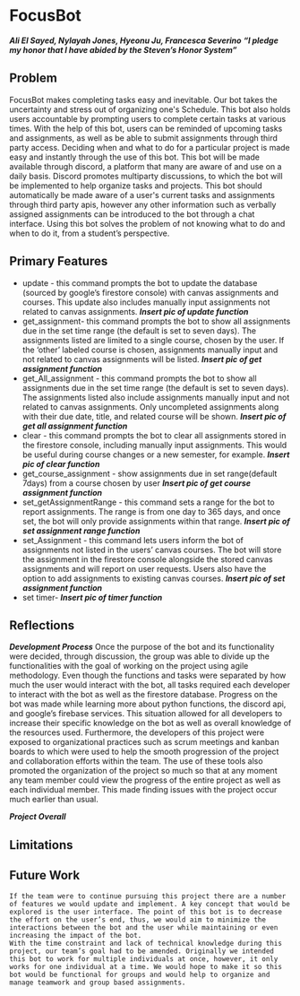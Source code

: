 # FocusBot
***Ali El Sayed, Nylayah Jones, Hyeonu Ju, Francesca Severino***
***“I pledge my honor that I have abided by the Steven’s Honor System”***
## Problem

FocusBot makes completing tasks easy and inevitable. Our bot takes the uncertainty and stress out of organizing one's Schedule. This bot also holds users accountable by prompting users to complete certain tasks at various times. With the help of this bot, users can be reminded of upcoming tasks and assignments, as well as be able to submit assignments through third party access. Deciding when and what to do for a particular project is made easy and instantly through the use of this bot.
This bot will be made available through discord, a platform that many are aware of and use on a daily basis. Discord promotes multiparty discussions, to which the bot will be implemented to help organize tasks and projects. This bot should automatically be made aware of a user's current tasks and assignments through third party apis, however any other information such as verbally assigned assignments can be introduced to the bot through a chat interface.
Using this bot solves the problem of not knowing what to do and when to do it, from a student’s perspective.




## Primary Features
- update - this command prompts the bot to update the database (sourced by google’s firestore console) with canvas assignments and courses. This update also includes manually input assignments not related to canvas assignments.
***Insert pic of update function***
- get_assignment- this command prompts the bot to show all assignments due in the set time range (the default is set to seven days). The assignments listed are limited to a single course, chosen by the user. If the ‘other’ labeled course is chosen, assignments manually input and not related to canvas assignments will be listed.
***Insert pic of get assignment function***
- get_All_assignment -  this command prompts the bot to show all assignments due in the set time range (the default is set to seven days). The assignments listed also include assignments manually input and not related to canvas assignments. Only uncompleted assignments along with their due date, title, and related course will be shown.
***Insert pic of get all assignment function***
- clear - this command prompts the bot to clear all assignments stored in the firestore console, including manually input assignments. This would be useful during course changes or a new semester, for example.
***Insert pic of clear function***
- get_course_assignment - show assignments due in set range(default 7days) from a course chosen by user
***Insert pic of get course assignment function***
- set_getAssignmentRange - this command sets a range for the bot to report assignments. The range is from one day to 365 days, and once set, the bot will only provide assignments within that range.
***Insert pic of set assignment range function***
- set_Assignment - this command lets users inform the bot of assignments not listed in the users’ canvas courses. The bot will store the assignment in the firestore console alongside the stored canvas assignments and will report on user requests. Users also have the option to add assignments to existing canvas courses.
***Insert pic of set assignment function***
- set timer-
***Insert pic of timer function***



## Reflections
***Development Process***
Once the purpose of the bot and its functionality were decided, through discussion, the group was able to divide up the functionalities with the goal of working on the project using agile methodology. Even though the functions and tasks were separated by how much the user would interact with the bot, all tasks required each developer to interact with the bot as well as the firestore database. Progress on the bot was made while learning more about python functions, the discord api, and google’s firebase services. This situation allowed for all developers to increase their specific knowledge on the bot as well as overall knowledge of the resources used. Furthermore, the developers of this project were exposed to organizational practices such as scrum meetings and kanban boards to which were used to help the smooth progression of the project and collaboration efforts within the team. The use of these tools also promoted the organization of the project so much so that at any moment any team member could view the progress of the entire project as well as each individual member. This made finding issues with the project occur much earlier than usual.

***Project Overall***



## Limitations




## Future Work
	If the team were to continue pursuing this project there are a number of features we would update and implement. A key concept that would be explored is the user interface. The point of this bot is to decrease the effort on the user’s end, thus, we would aim to minimize the interactions between the bot and the user while maintaining or even increasing the impact of the bot. 
	With the time constraint and lack of technical knowledge during this project, our team’s goal had to be amended. Originally we intended this bot to work for multiple individuals at once, however, it only works for one individual at a time. We would hope to make it so this bot would be functional for groups and would help to organize and manage teamwork and group based assignments.
